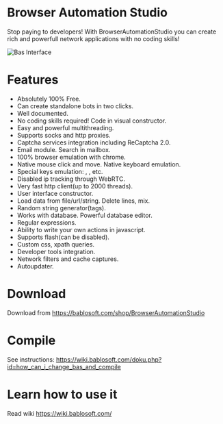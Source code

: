 # Browser Automation Studio
Stop paying to developers! With BrowserAutomationStudio you can create rich and powerfull network applications with no coding skills!

![Bas Interface](https://bablosoft.com/uploads/BasInterface.png)


# Features

* Absolutely 100% Free.
* Can create standalone bots in two clicks.
* Well documented.
* No coding skills required! Code in visual constructor.
* Easy and powerful multithreading.
* Supports socks and http proxies.
* Captcha services integration including ReCaptcha 2.0.
* Email module. Search in mailbox.
* 100% browser emulation with chrome.
* Native mouse click and move. Native keyboard emulation.
* Special keys emulation: <Tab>, <Ctrl>, etc.
* Disabled ip tracking through WebRTC.
* Very fast http client(up to 2000 threads).
* User interface constructor.
* Load data from file/url/string. Delete lines, mix.
* Random string generator(tags).
* Works with database. Powerful database editor.
* Regular expressions.
* Ability to write your own actions in javascript.
* Supports flash(can be disabled).
* Custom css, xpath queries.
* Developer tools integration.
* Network filters and cache captures.
* Autoupdater.

# Download

Download from https://bablosoft.com/shop/BrowserAutomationStudio

# Compile

See instructions: https://wiki.bablosoft.com/doku.php?id=how_can_i_change_bas_and_compile

# Learn how to use it

Read wiki https://wiki.bablosoft.com/

